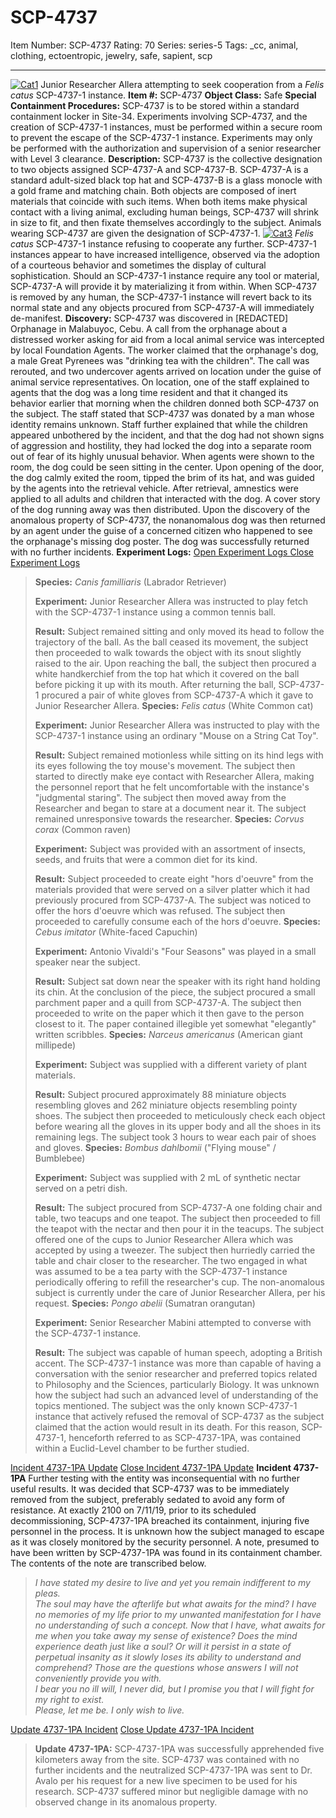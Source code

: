 # SCP-4737
Item Number: SCP-4737
Rating: 70
Series: series-5
Tags: _cc, animal, clothing, ectoentropic, jewelry, safe, sapient, scp

---

[![Cat1](https://scp-wiki.wdfiles.com/local--resized-images/scp-4737/Cat1/medium.jpg)](https://scp-wiki.wdfiles.com/local--files/scp-4737/Cat1)
Junior Researcher Allera attempting to seek cooperation from a _Felis catus_ SCP-4737-1 instance.
**Item #:** SCP-4737
**Object Class:** Safe
**Special Containment Procedures:** SCP-4737 is to be stored within a standard containment locker in Site-34. Experiments involving SCP-4737, and the creation of SCP-4737-1 instances, must be performed within a secure room to prevent the escape of the SCP-4737-1 instance. Experiments may only be performed with the authorization and supervision of a senior researcher with Level 3 clearance.
**Description:** SCP-4737 is the collective designation to two objects assigned SCP-4737-A and SCP-4737-B. SCP-4737-A is a standard adult-sized black top hat and SCP-4737-B is a glass monocle with a gold frame and matching chain. Both objects are composed of inert materials that coincide with such items.
When both items make physical contact with a living animal, excluding human beings, SCP-4737 will shrink in size to fit, and then fixate themselves accordingly to the subject. Animals wearing SCP-4737 are given the designation of SCP-4737-1.
[![Cat3](https://scp-wiki.wdfiles.com/local--resized-images/scp-4737/Cat3/medium.jpg)](https://scp-wiki.wdfiles.com/local--files/scp-4737/Cat3)
_Felis catus_ SCP-4737-1 instance refusing to cooperate any further.
SCP-4737-1 instances appear to have increased intelligence, observed via the adoption of a courteous behavior and sometimes the display of cultural sophistication. Should an SCP-4737-1 instance require any tool or material, SCP-4737-A will provide it by materializing it from within. When SCP-4737 is removed by any human, the SCP-4737-1 instance will revert back to its normal state and any objects procured from SCP-4737-A will immediately de-manifest.
**Discovery:** SCP-4737 was discovered in [REDACTED] Orphanage in Malabuyoc, Cebu. A call from the orphanage about a distressed worker asking for aid from a local animal service was intercepted by local Foundation Agents. The worker claimed that the orphanage's dog, a male Great Pyrenees was "drinking tea with the children". The call was rerouted, and two undercover agents arrived on location under the guise of animal service representatives.
On location, one of the staff explained to agents that the dog was a long time resident and that it changed its behavior earlier that morning when the children donned both SCP-4737 on the subject. The staff stated that SCP-4737 was donated by a man whose identity remains unknown. Staff further explained that while the children appeared unbothered by the incident, and that the dog had not shown signs of aggression and hostility, they had locked the dog into a separate room out of fear of its highly unusual behavior.
When agents were shown to the room, the dog could be seen sitting in the center. Upon opening of the door, the dog calmly exited the room, tipped the brim of its hat, and was guided by the agents into the retrieval vehicle.
After retrieval, amnestics were applied to all adults and children that interacted with the dog. A cover story of the dog running away was then distributed.
Upon the discovery of the anomalous property of SCP-4737, the nonanomalous dog was then returned by an agent under the guise of a concerned citizen who happened to see the orphanage's missing dog poster. The dog was successfully returned with no further incidents.
**Experiment Logs:**
[Open Experiment Logs ](javascript:;)
[Close Experiment Logs](javascript:;)
> **Species:** _Canis familliaris_ (Labrador Retriever)  
>    
>  **Experiment:** Junior Researcher Allera was instructed to play fetch with the SCP-4737-1 instance using a common tennis ball.  
>    
>  **Result:** Subject remained sitting and only moved its head to follow the trajectory of the ball. As the ball ceased its movement, the subject then proceeded to walk towards the object with its snout slightly raised to the air. Upon reaching the ball, the subject then procured a white handkerchief from the top hat which it covered on the ball before picking it up with its mouth. After returning the ball, SCP-4737-1 procured a pair of white gloves from SCP-4737-A which it gave to Junior Researcher Allera.
> **Species:** _Felis catus_ (White Common cat)  
>    
>  **Experiment:** Junior Researcher Allera was instructed to play with the SCP-4737-1 instance using an ordinary "Mouse on a String Cat Toy".  
>    
>  **Result:** Subject remained motionless while sitting on its hind legs with its eyes following the toy mouse's movement. The subject then started to directly make eye contact with Researcher Allera, making the personnel report that he felt uncomfortable with the instance's "judgmental staring". The subject then moved away from the Researcher and began to stare at a document near it. The subject remained unresponsive towards the researcher.
> **Species:** _Corvus corax_ (Common raven)  
>    
>  **Experiment:** Subject was provided with an assortment of insects, seeds, and fruits that were a common diet for its kind.  
>    
>  **Result:** Subject proceeded to create eight "hors d'oeuvre" from the materials provided that were served on a silver platter which it had previously procured from SCP-4737-A. The subject was noticed to offer the hors d'oeuvre which was refused. The subject then proceeded to carefully consume each of the hors d'oeuvre.
> **Species:** _Cebus imitator_ (White-faced Capuchin)  
>    
>  **Experiment:** Antonio Vivaldi's "Four Seasons" was played in a small speaker near the subject.  
>    
>  **Result:** Subject sat down near the speaker with its right hand holding its chin. At the conclusion of the piece, the subject procured a small parchment paper and a quill from SCP-4737-A. The subject then proceeded to write on the paper which it then gave to the person closest to it. The paper contained illegible yet somewhat "elegantly" written scribbles.
> **Species:** _Narceus americanus_ (American giant millipede)  
>    
>  **Experiment:** Subject was supplied with a different variety of plant materials.  
>    
>  **Result:** Subject procured approximately 88 miniature objects resembling gloves and 262 miniature objects resembling pointy shoes. The subject then proceeded to meticulously check each object before wearing all the gloves in its upper body and all the shoes in its remaining legs. The subject took 3 hours to wear each pair of shoes and gloves.
> **Species:** _Bombus dahlbomii_ ("Flying mouse" / Bumblebee)  
>    
>  **Experiment:** Subject was supplied with 2 mL of synthetic nectar served on a petri dish.  
>    
>  **Result:** The subject procured from SCP-4737-A one folding chair and table, two teacups and one teapot. The subject then proceeded to fill the teapot with the nectar and then pour it in the teacups. The subject offered one of the cups to Junior Researcher Allera which was accepted by using a tweezer. The subject then hurriedly carried the table and chair closer to the researcher. The two engaged in what was assumed to be a tea party with the SCP-4737-1 instance periodically offering to refill the researcher's cup. The non-anomalous subject is currently under the care of Junior Researcher Allera, per his request.
> **Species:** _Pongo abelii_ (Sumatran orangutan)  
>    
>  **Experiment:** Senior Researcher Mabini attempted to converse with the SCP-4737-1 instance.  
>    
>  **Result:** The subject was capable of human speech, adopting a British accent. The SCP-4737-1 instance was more than capable of having a conversation with the senior researcher and preferred topics related to Philosophy and the Sciences, particularly Biology. It was unknown how the subject had such an advanced level of understanding of the topics mentioned. The subject was the only known SCP-4737-1 instance that actively refused the removal of SCP-4737 as the subject claimed that the action would result in its death. For this reason, SCP-4737-1, henceforth referred to as SCP-4737-1PA, was contained within a Euclid-Level chamber to be further studied.
  

[Incident 4737-1PA Update](javascript:;)
[Close Incident 4737-1PA Update](javascript:;)
**Incident 4737-1PA** Further testing with the entity was inconsequential with no further useful results. It was decided that SCP-4737 was to be immediately removed from the subject, preferably sedated to avoid any form of resistance.
At exactly 2100 on 7/11/19, prior to its scheduled decommissioning, SCP-4737-1PA breached its containment, injuring five personnel in the process. It is unknown how the subject managed to escape as it was closely monitored by the security personnel. A note, presumed to have been written by SCP-4737-1PA was found in its containment chamber. The contents of the note are transcribed below.
> _I have stated my desire to live and yet you remain indifferent to my pleas.  
>  The soul may have the afterlife but what awaits for the mind?_
> _I have no memories of my life prior to my unwanted manifestation for I have no understanding of such a concept. Now that I have, what awaits for me when you take away my sense of existence? Does the mind experience death just like a soul? Or will it persist in a state of perpetual insanity as it slowly loses its ability to understand and comprehend?_
> _Those are the questions whose answers I will not conveniently provide you with.  
>  I bear you no ill will, I never did, but I promise you that I will fight for my right to exist.  
>  Please, let me be. I only wish to live._
  

[Update 4737-1PA Incident](javascript:;)
[Close Update 4737-1PA Incident](javascript:;)
> **Update 4737-1PA:** SCP-4737-1PA was successfully apprehended five kilometers away from the site. SCP-4737 was contained with no further incidents and the neutralized SCP-4737-1PA was sent to Dr. Avalo per his request for a new live specimen to be used for his research. SCP-4737 suffered minor but negligible damage with no observed change in its anomalous property.